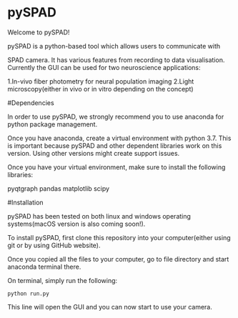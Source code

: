 # pySPAD

Welcome to pySPAD! 

pySPAD is a python-based tool which allows users to communicate with 

SPAD camera. It has various features from recording to data visualisation. Currently
the GUI can be used for two neuroscience applications:

1.In-vivo fiber photometry for neural population imaging
2.Light microscopy(either in vivo or in vitro depending on the concept)


#Dependencies

In order to use pySPAD, we strongly recommend you to use anaconda for python 
package management. 

Once you have anaconda, create a virtual environment with python 3.7. This is 
important because pySPAD and other dependent libraries work on this version. 
Using other versions might create support issues. 

Once you have your virtual environment, make sure to install the following 
libraries: 

pyqtgraph
pandas 
matplotlib
scipy 



#Installation

pySPAD has been tested on both linux and windows operating systems(macOS version is also coming soon!).

To install pySPAD, first clone this repository into your computer(either using
git or by using GitHub website). 

Once you copied all the files to your computer, go to file directory and start 
anaconda terminal there. 

On terminal, simply run the following:

	python run.py

This line will open the GUI and you can now start to use your camera. 

  



